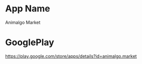 # App Name
Animalgo Market
# GooglePlay
https://play.google.com/store/apps/details?id=animalgo.market

